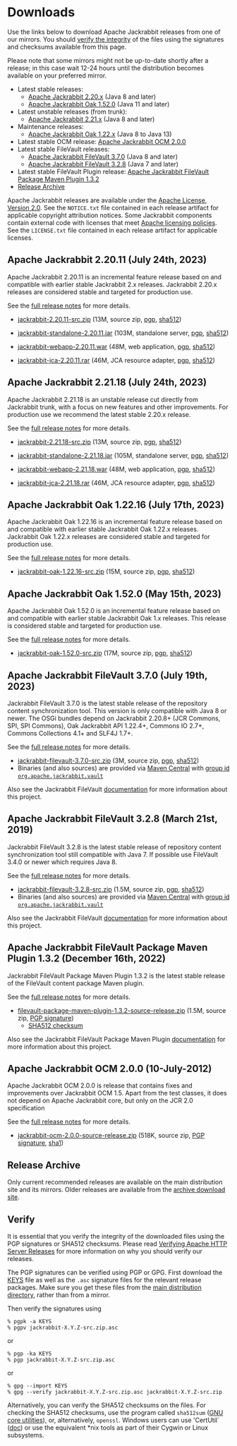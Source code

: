 <!--
   Licensed to the Apache Software Foundation (ASF) under one or more
   contributor license agreements.  See the NOTICE file distributed with
   this work for additional information regarding copyright ownership.
   The ASF licenses this file to You under the Apache License, Version 2.0
   (the "License"); you may not use this file except in compliance with
   the License.  You may obtain a copy of the License at

       https://www.apache.org/licenses/LICENSE-2.0

   Unless required by applicable law or agreed to in writing, software
   distributed under the License is distributed on an "AS IS" BASIS,
   WITHOUT WARRANTIES OR CONDITIONS OF ANY KIND, either express or implied.
   See the License for the specific language governing permissions and
   limitations under the License.
-->

Downloads
=========

Use the links below to download Apache Jackrabbit releases from one of our
mirrors. You should [verify the integrity](#verify) of the files using
the signatures and checksums available from this page.

Please note that some mirrors might not be up-to-date shortly after a
release; in this case wait 12-24 hours until the distribution becomes available
on your preferred mirror.

* Latest stable releases:
    * [Apache Jackrabbit 2.20.x](#v2.20) (Java 8 and later)
    * [Apache Jackrabbit Oak 1.52.0](#latest) (Java 11 and later)
* Latest unstable releases (from trunk):
    * [Apache Jackrabbit 2.21.x](#v2.21) (Java 8 and later)
* Maintenance releases:
    * [Apache Jackrabbit Oak 1.22.x](#oak1.22) (Java 8 to Java 13)
* Latest stable OCM release: [Apache Jackrabbit OCM 2.0.0](#ocm)
* Latest stable FileVault releases:
    * [Apache Jackrabbit FileVault 3.7.0](#vlt) (Java 8 and later)
    * [Apache Jackrabbit FileVault 3.2.8](#vltjava7) (Java 7 and later)
* Latest stable FileVault Plugin release: [Apache Jackrabbit FileVault Package Maven Plugin 1.3.2](#vltplg)
* [Release Archive](#archive)

Apache Jackrabbit releases are available under the [Apache License, Version 2.0](https://www.apache.org/licenses/LICENSE-2.0).
See the `NOTICE.txt` file contained in each release artifact for applicable copyright attribution notices.
Some Jackrabbit components contain external code with licenses that meet [Apache licensing policies](https://www.apache.org/legal/resolved.html).
See the `LICENSE.txt` file contained in each release artifact for applicable licenses.




<a class='anchor' name='v2.20'></a>
Apache Jackrabbit 2.20.11 (July 24th, 2023)
-------------------------------------------
Apache Jackrabbit 2.20.11 is an incremental feature release based on
and compatible with earlier stable Jackrabbit 2.x releases. Jackrabbit
2.20.x releases are considered stable and targeted for production use.

See the [full release notes](https://downloads.apache.org/jackrabbit/2.20.11/RELEASE-NOTES.txt) for more details.

* [jackrabbit-2.20.11-src.zip](https://www.apache.org/dyn/closer.lua/jackrabbit/2.20.11/jackrabbit-2.20.11-src.zip)
    (13M, source zip, [pgp](https://downloads.apache.org/jackrabbit/2.20.11/jackrabbit-2.20.11-src.zip.asc), [sha512](https://downloads.apache.org/jackrabbit/2.20.11/jackrabbit-2.20.11-src.zip.sha512))

* [jackrabbit-standalone-2.20.11.jar](https://www.apache.org/dyn/closer.lua/jackrabbit/2.20.11/jackrabbit-standalone-2.20.11.jar)
    (103M, standalone server, [pgp](https://downloads.apache.org/jackrabbit/2.20.11/jackrabbit-standalone-2.20.11.jar.asc), [sha512](https://downloads.apache.org/jackrabbit/2.20.11/jackrabbit-standalone-2.20.11.jar.sha512))

* [jackrabbit-webapp-2.20.11.war](https://www.apache.org/dyn/closer.lua/jackrabbit/2.20.11/jackrabbit-webapp-2.20.11.war)
    (48M, web application, [pgp](https://downloads.apache.org/jackrabbit/2.20.11/jackrabbit-webapp-2.20.11.war.asc), [sha512](https://downloads.apache.org/jackrabbit/2.20.11/jackrabbit-webapp-2.20.11.war.sha512))

* [jackrabbit-jca-2.20.11.rar](https://www.apache.org/dyn/closer.lua/jackrabbit/2.20.11/jackrabbit-jca-2.20.11.rar)
    (46M, JCA resource adapter, [pgp](https://downloads.apache.org/jackrabbit/2.20.11/jackrabbit-jca-2.20.11.rar.asc), [sha512](https://downloads.apache.org/jackrabbit/2.20.11/jackrabbit-jca-2.20.11.rar.sha512))




<a class='anchor' name='v2.21'></a>
Apache Jackrabbit 2.21.18 (July 24th, 2023)
-------------------------------------------
Apache Jackrabbit 2.21.18 is an unstable release cut directly from
Jackrabbit trunk, with a focus on new features and other
improvements. For production use we recommend the latest stable 2.20.x
release.

See the [full release notes](https://downloads.apache.org/jackrabbit/2.21.18/RELEASE-NOTES.txt) for more details.

* [jackrabbit-2.21.18-src.zip](https://www.apache.org/dyn/closer.lua/jackrabbit/2.21.18/jackrabbit-2.21.18-src.zip)
    (13M, source zip, [pgp](https://downloads.apache.org/jackrabbit/2.21.18/jackrabbit-2.21.18-src.zip.asc), [sha512](https://downloads.apache.org/jackrabbit/2.21.18/jackrabbit-2.21.18-src.zip.sha512))

* [jackrabbit-standalone-2.21.18.jar](https://www.apache.org/dyn/closer.lua/jackrabbit/2.21.18/jackrabbit-standalone-2.21.18.jar)
    (105M, standalone server, [pgp](https://downloads.apache.org/jackrabbit/2.21.18/jackrabbit-standalone-2.21.18.jar.asc), [sha512](https://downloads.apache.org/jackrabbit/2.21.18/jackrabbit-standalone-2.21.18.jar.sha512))

* [jackrabbit-webapp-2.21.18.war](https://www.apache.org/dyn/closer.lua/jackrabbit/2.21.18/jackrabbit-webapp-2.21.18.war)
    (48M, web application, [pgp](https://downloads.apache.org/jackrabbit/2.21.18/jackrabbit-webapp-2.21.18.war.asc), [sha512](https://downloads.apache.org/jackrabbit/2.21.18/jackrabbit-webapp-2.21.18.war.sha512))

* [jackrabbit-jca-2.21.18.rar](https://www.apache.org/dyn/closer.lua/jackrabbit/2.21.18/jackrabbit-jca-2.21.18.rar)
    (46M, JCA resource adapter, [pgp](https://downloads.apache.org/jackrabbit/2.21.18/jackrabbit-jca-2.21.18.rar.asc), [sha512](https://downloads.apache.org/jackrabbit/2.21.18/jackrabbit-jca-2.21.18.rar.sha512))
  



<a class='anchor' name='oak1.22'></a>
Apache Jackrabbit Oak 1.22.16 (July 17th, 2023)
-----------------------------------------------
Apache Jackrabbit Oak 1.22.16 is an incremental feature release based on
and compatible with earlier stable Jackrabbit Oak 1.22.x
releases. Jackrabbit Oak 1.22.x releases are considered stable and
targeted for production use.

See the [full release notes](https://downloads.apache.org/jackrabbit/oak/1.22.16/RELEASE-NOTES.txt) for more details.

* [jackrabbit-oak-1.22.16-src.zip](https://www.apache.org/dyn/closer.lua/jackrabbit/oak/1.22.16/jackrabbit-oak-1.22.16-src.zip)
    (15M, source zip, [pgp](https://downloads.apache.org/jackrabbit/oak/1.22.16/jackrabbit-oak-1.22.16-src.zip.asc), [sha512](https://downloads.apache.org/jackrabbit/oak/1.22.16/jackrabbit-oak-1.22.16-src.zip.sha512))




<a class='anchor' name='latest'></a>
Apache Jackrabbit Oak 1.52.0 (May 15th, 2023)
---------------------------------------------
Apache Jackrabbit Oak 1.52.0 is an incremental feature release based
on and compatible with earlier stable Jackrabbit Oak 1.x
releases. This release is considered stable and targeted for
production use.

See the [full release notes](https://downloads.apache.org/jackrabbit/oak/1.52.0/RELEASE-NOTES.txt) for more details.

* [jackrabbit-oak-1.52.0-src.zip](https://www.apache.org/dyn/closer.lua/jackrabbit/oak/1.52.0/jackrabbit-oak-1.52.0-src.zip)
    (17M, source zip, [pgp](https://downloads.apache.org/jackrabbit/oak/1.52.0/jackrabbit-oak-1.52.0-src.zip.asc), [sha512](https://downloads.apache.org/jackrabbit/oak/1.52.0/jackrabbit-oak-1.52.0-src.zip.sha512))




<a class='anchor' name='vlt'></a>
Apache Jackrabbit FileVault 3.7.0 (July 19th, 2023)
------------------------------------------------------
Jackrabbit FileVault 3.7.0 is the latest stable release of the repository content synchronization tool. This version is only compatible with Java 8 or newer. The OSGi bundles depend on Jackrabbit 2.20.8+ (JCR Commons, SPI, SPI Commons), Oak Jackrabbit API 1.22.4+, Commons IO 2.7+, Commons Collections 4.1+ and SLF4J 1.7+.

See the [full release notes](https://downloads.apache.org/jackrabbit/filevault/3.7.0/RELEASE-NOTES.txt) for more details.

* [jackrabbit-filevault-3.7.0-src.zip](https://www.apache.org/dyn/closer.lua/jackrabbit/filevault/3.7.0/jackrabbit-filevault-3.7.0-src.zip)
    (3M, source zip, [pgp](https://downloads.apache.org/jackrabbit/filevault/3.7.0/jackrabbit-filevault-3.6.8-src.zip.asc), [sha512](https://downloads.apache.org/jackrabbit/filevault/3.7.0/jackrabbit-filevault-3.7.0-src.zip.sha512))
* Binaries (and also sources) are provided via [Maven Central](https://central.sonatype.org/) with [group id `org.apache.jackrabbit.vault`](https://repo1.maven.org/maven2/org/apache/jackrabbit/vault/)

Also see the Jackrabbit FileVault [documentation](/filevault/index.html) for more information about this project.




<a class='anchor' name='vltjava7'></a>
Apache Jackrabbit FileVault 3.2.8 (March 21st, 2019)
--------------------------------------------------
Jackrabbit FileVault 3.2.8 is the latest stable release of repository content synchronization tool still compatible with Java 7. If possible use FileVault 3.4.0 or newer which requires Java 8.

See the [full release notes](https://downloads.apache.org/jackrabbit/filevault/3.2.8/RELEASE-NOTES.txt) for more details.

* [jackrabbit-filevault-3.2.8-src.zip](https://www.apache.org/dyn/closer.lua/jackrabbit/filevault/3.2.8/jackrabbit-filevault-3.2.8-src.zip)
    (1.5M, source zip, [pgp](https://downloads.apache.org/jackrabbit/filevault/3.2.8/jackrabbit-filevault-3.2.8-src.zip.asc), [sha512](https://downloads.apache.org/jackrabbit/filevault/3.2.8/jackrabbit-filevault-3.2.8-src.zip.sha512))
* Binaries (and also sources) are provided via [Maven Central](https://central.sonatype.org/) with [group id `org.apache.jackrabbit.vault`](https://repo1.maven.org/maven2/org/apache/jackrabbit/vault/)

Also see the Jackrabbit FileVault [documentation](/filevault/index.html) for more information about this project.




<a class='anchor' name='vltplg'></a>
Apache Jackrabbit FileVault Package Maven Plugin 1.3.2 (December 16th, 2022)
------------------------------------------------------------------------
Jackrabbit FileVault Package Maven Plugin 1.3.2 is the latest stable release of the FileVault content package Maven plugin.

See the [full release notes](https://downloads.apache.org/jackrabbit/filevault-package-maven-plugin/1.3.2/RELEASE-NOTES.md) for more details.

* [filevault-package-maven-plugin-1.3.2-source-release.zip](https://www.apache.org/dyn/closer.lua/jackrabbit/filevault-package-maven-plugin/1.3.2/filevault-package-maven-plugin-1.3.2-source-release.zip)
    (1.5M, source zip, [PGP signature](https://downloads.apache.org/jackrabbit/filevault-package-maven-plugin/1.3.2/filevault-package-maven-plugin-1.3.2-source-release.zip.asc))
    * [SHA512 checksum](https://downloads.apache.org/jackrabbit/filevault-package-maven-plugin/1.3.2/filevault-package-maven-plugin-1.3.2-source-release.zip.sha512)

Also see the Jackrabbit FileVault Package Maven Plugin [documentation](/filevault-package-maven-plugin/index.html) for more information about this project.




<a class='anchor' name='ocm'></a>
Apache Jackrabbit OCM 2.0.0 (10-July-2012)
------------------------------------------
Apache Jackrabbit OCM 2.0.0  is release that contains fixes and improvements over Jackrabbit OCM 1.5.
Apart from the test classes, it does not depend on Apache Jackrabbit core, but only on the JCR 2.0 specification

See the [full release notes](https://downloads.apache.org/jackrabbit/ocm/2.0.0/RELEASE-NOTES.txt) for more details.

* [jackrabbit-ocm-2.0.0-source-release.zip](https://www.apache.org/dyn/closer.lua/jackrabbit/ocm/2.0.0/jackrabbit-ocm-2.0.0-source-release.zip)
    (518K, source zip, [PGP signature](https://downloads.apache.org/jackrabbit/ocm/2.0.0/jackrabbit-ocm-2.0.0-source-release.zip.asc), [sha1](https://downloads.apache.org/jackrabbit/ocm/2.0.0/jackrabbit-ocm-2.0.0-source-release.zip.sha1))


<a class='anchor' name='archive'></a>
Release Archive
---------------
Only current recommended releases are available on the main distribution
site and its mirrors. Older releases are available from the [archive download site](http://archive.apache.org/dist/jackrabbit/).


<a class='anchor' name='verify'></a>
Verify
------

It is essential that you verify the integrity of the downloaded files using the PGP signatures or SHA512 checksums.
Please read [Verifying Apache HTTP Server Releases](http://httpd.apache.org/dev/verification.html) for more information
on why you should verify our releases.

The PGP signatures can be verified using PGP or GPG. First download the [KEYS](https://downloads.apache.org/jackrabbit/KEYS)
file as well as the `.asc` signature files for the relevant release packages. Make sure you get these files from
the [main distribution directory](https://downloads.apache.org/jackrabbit/), rather than from a mirror.

Then verify the signatures using

    % pgpk -a KEYS
    % pgpv jackrabbit-X.Y.Z-src.zip.asc

or

    % pgp -ka KEYS
    % pgp jackrabbit-X.Y.Z-src.zip.asc

or

    % gpg --import KEYS
    % gpg --verify jackrabbit-X.Y.Z-src.zip.asc jackrabbit-X.Y.Z-src.zip


Alternatively, you can verify the SHA512 checksums on the files. For checking the SHA512 checksums, use the program
called `sha512sum` ([GNU core utilities](http://www.gnu.org/software/coreutils/)), or, alternatively, `openssl`.
Windows users can use 'CertUtil` ([doc](https://docs.microsoft.com/en-us/windows-server/administration/windows-commands/certutil))
or use the equivalent *nix tools as part of their Cygwin or Linux subsystems.
